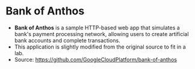 # Bank of Anthos

- **Bank of Anthos** is a sample HTTP-based web app that simulates a bank's payment processing network, allowing users to create artificial bank accounts and complete transactions.
- This application is slightly modified from the original source to fit in a lab.
- Source: https://github.com/GoogleCloudPlatform/bank-of-anthos
